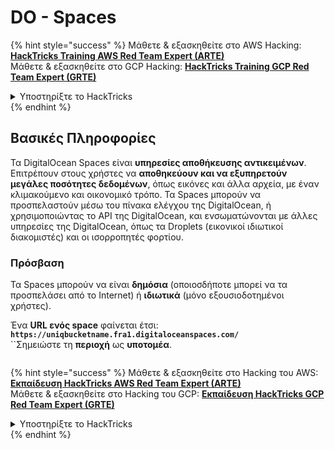 # DO - Spaces

{% hint style="success" %}
Μάθετε & εξασκηθείτε στο AWS Hacking:<img src="/.gitbook/assets/image.png" alt="" data-size="line">[**HackTricks Training AWS Red Team Expert (ARTE)**](https://training.hacktricks.xyz/courses/arte)<img src="/.gitbook/assets/image.png" alt="" data-size="line">\
Μάθετε & εξασκηθείτε στο GCP Hacking: <img src="/.gitbook/assets/image (2).png" alt="" data-size="line">[**HackTricks Training GCP Red Team Expert (GRTE)**<img src="/.gitbook/assets/image (2).png" alt="" data-size="line">](https://training.hacktricks.xyz/courses/grte)

<details>

<summary>Υποστηρίξτε το HackTricks</summary>

* Ελέγξτε τα [**σχέδια συνδρομής**](https://github.com/sponsors/carlospolop)!
* **Εγγραφείτε** 💬 [**στην ομάδα Discord**](https://discord.gg/hRep4RUj7f) ή στην [**ομάδα telegram**](https://t.me/peass) ή **ακολουθήστε** μας στο **Twitter** 🐦 [**@hacktricks\_live**](https://twitter.com/hacktricks\_live)**.**
* **Μοιραστείτε κόλπα χάκερ κάνοντας υποβολή PRs** στα [**HackTricks**](https://github.com/carlospolop/hacktricks) και [**HackTricks Cloud**](https://github.com/carlospolop/hacktricks-cloud) αποθετήρια του github.

</details>
{% endhint %}

## Βασικές Πληροφορίες

Τα DigitalOcean Spaces είναι **υπηρεσίες αποθήκευσης αντικειμένων**. Επιτρέπουν στους χρήστες να **αποθηκεύουν και να εξυπηρετούν μεγάλες ποσότητες δεδομένων**, όπως εικόνες και άλλα αρχεία, με έναν κλιμακούμενο και οικονομικό τρόπο. Τα Spaces μπορούν να προσπελαστούν μέσω του πίνακα ελέγχου της DigitalOcean, ή χρησιμοποιώντας το API της DigitalOcean, και ενσωματώνονται με άλλες υπηρεσίες της DigitalOcean, όπως τα Droplets (εικονικοί ιδιωτικοί διακομιστές) και οι ισορροπητές φορτίου.

### Πρόσβαση

Τα Spaces μπορούν να είναι **δημόσια** (οποιοσδήποτε μπορεί να τα προσπελάσει από το Internet) ή **ιδιωτικά** (μόνο εξουσιοδοτημένοι χρήστες).

Ένα **URL ενός space** φαίνεται έτσι: **`https://uniqbucketname.fra1.digitaloceanspaces.com/`**\
``Σημειώστε τη **περιοχή** ως **υποτομέα**.
```
```
{% hint style="success" %}
Μάθετε & εξασκηθείτε στο Hacking του AWS:<img src="/.gitbook/assets/image.png" alt="" data-size="line">[**Εκπαίδευση HackTricks AWS Red Team Expert (ARTE)**](https://training.hacktricks.xyz/courses/arte)<img src="/.gitbook/assets/image.png" alt="" data-size="line">\
Μάθετε & εξασκηθείτε στο Hacking του GCP: <img src="/.gitbook/assets/image (2).png" alt="" data-size="line">[**Εκπαίδευση HackTricks GCP Red Team Expert (GRTE)**<img src="/.gitbook/assets/image (2).png" alt="" data-size="line">](https://training.hacktricks.xyz/courses/grte)

<details>

<summary>Υποστηρίξτε το HackTricks</summary>

* Ελέγξτε τα [**σχέδια συνδρομής**](https://github.com/sponsors/carlospolop)!
* **Εγγραφείτε** 💬 [**στην ομάδα Discord**](https://discord.gg/hRep4RUj7f) ή στην [**ομάδα telegram**](https://t.me/peass) ή **ακολουθήστε** μας στο **Twitter** 🐦 [**@hacktricks\_live**](https://twitter.com/hacktricks\_live)**.**
* **Κοινοποιήστε τεχνικές χάκινγκ υποβάλλοντας PRs** στα αποθετήρια [**HackTricks**](https://github.com/carlospolop/hacktricks) και [**HackTricks Cloud**](https://github.com/carlospolop/hacktricks-cloud).

</details>
{% endhint %}
